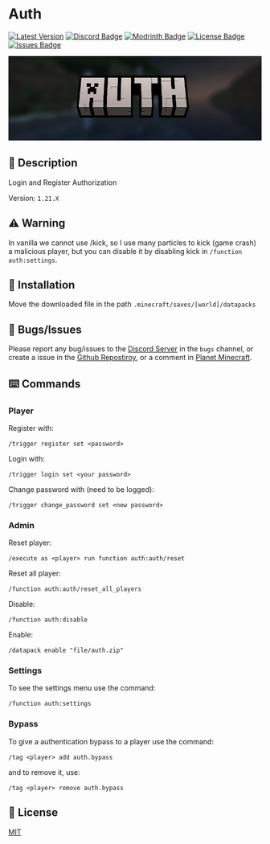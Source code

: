 # Auth

[![Latest Version](https://img.shields.io/github/v/release/lullaby6/auth-data-pack?color=blueviolet&logo=github "View latest release")](https://github.com/lullaby6/auth-data-pack/releases) 
[![Discord Badge](https://img.shields.io/discord/1327308441324097681?label=discord&color=blue&logo=discord "Join our Discord Server")](https://discord.gg/5UdcDa5xNC) 
[![Modrinth Badge](https://img.shields.io/modrinth/dt/auth?label=modrinth&logo=modrinth "View our Modrinth page")](https://modrinth.com/datapack/auth) 
[![License Badge](https://img.shields.io/badge/license-mit-green "View the License")](https://github.com/lullaby6/auth-data-pack/blob/main/LICENSE) 
[![Issues Badge](https://img.shields.io/github/issues/lullaby6/auth-data-pack?color=orange&logo=github "View or open an issue")](https://github.com/lullaby6/auth-data-pack/issues)

![bg](https://raw.githubusercontent.com/lullaby6/auth-data-pack/refs/heads/main/images/bg.png)

## 📖 Description

Login and Register Authorization

Version: `1.21.X`

## ⚠️ Warning

In vanilla we cannot use /kick, so I use many particles to kick (game crash) a malicious player, but you can disable it by disabling kick in `/function auth:settings`.

## 📂 Installation

Move the downloaded file in the path `.minecraft/saves/[world]/datapacks`

## 👾 Bugs/Issues

Please report any bug/issues to the [Discord Server](https://discord.gg/5UdcDa5xNC) in the `bugs` channel, or create a issue in the [Github Repostiroy](https://github.com/lullaby6/auth-data-pack/issues), or a comment in [Planet Minecraft](https://www.planetminecraft.com/data-pack/auth-datapack-login-and-register-authentication-full-customizable-kick-time-attempls-blindness-option-bypass/).

## ⌨️ Commands

### Player

Register with:

```mcfunction
/trigger register set <password>
```

Login with:

```mcfunction
/trigger login set <your password>
```

Change password with (need to be logged):

```mcfunction
/trigger change_password set <new password>
```

### Admin

Reset player:

```mcfunction
/execute as <player> run function auth:auth/reset
```

Reset all player:

```mcfunction
/function auth:auth/reset_all_players
```

Disable:

```mcfunction
/function auth:disable
```

Enable:

```mcfunction
/datapack enable "file/auth.zip"
```

### Settings

To see the settings menu use the command:

```mcfunction
/function auth:settings
```

### Bypass

To give a authentication bypass to a player use the command:

```mcfunction
/tag <player> add auth.bypass
```

and to remove it, use:

```mcfunction
/tag <player> remove auth.bypass
```

## 🪪 License

[MIT](https://github.com/lullaby6/auth-data-pack/blob/main/LICENSE)